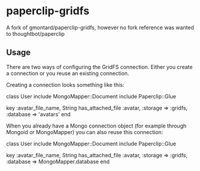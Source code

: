 paperclip-gridfs
================

A fork of gmontard/paperclip-gridfs, however no fork reference was wanted to thoughtbot/paperclip

## Usage

There are two ways of configuring the GridFS connection. Either you create a connection or you reuse an existing connection.

Creating a connection looks something like this:

class User
  include MongoMapper::Document
  include Paperclip::Glue

  key :avatar_file_name, String
  has_attached_file :avatar, :storage => :gridfs, :database => 'avatars'
end

When you already have a Mongo connection object (for example through Mongoid or MongoMapper) you can also reuse this connection:

class User
  include MongoMapper::Document
  include Paperclip::Glue

  key :avatar_file_name, String
  has_attached_file :avatar, :storage => :gridfs, :database => MongoMapper.database
end